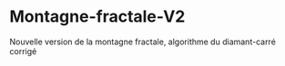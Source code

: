 # Montagne-fractale-V2
Nouvelle version de la montagne fractale, algorithme du diamant-carré corrigé
